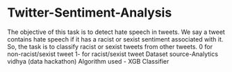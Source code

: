 # Twitter-Sentiment-Analysis
The objective of this task is to detect hate speech in tweets. We say a tweet contains hate speech if it has a racist or sexist sentiment associated with it. So, the task is to classify racist or sexist tweets from other tweets.
0 for  non-racist/sexist tweet
1- for racist/sexist tweet
Dataset source-Analytics vidhya (data hackathon)
Algorithm used - XGB Classifier
